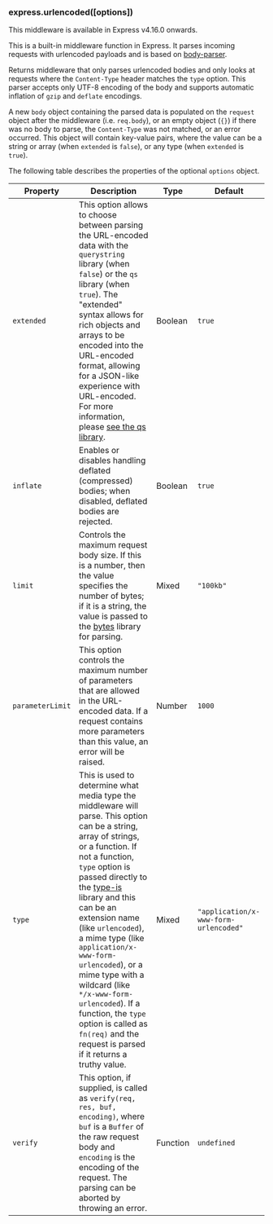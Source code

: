 <h3 id='express.urlencoded' class='h2'>express.urlencoded([options])</h3>

<div class="doc-box doc-info" markdown="1">
This middleware is available in Express v4.16.0 onwards.
</div>

This is a built-in middleware function in Express. It parses incoming requests
with urlencoded payloads and is based on
[body-parser](https://github.com/expressjs/body-parser).

Returns middleware that only parses urlencoded bodies and only looks at
requests where the `Content-Type` header matches the `type` option. This
parser accepts only UTF-8 encoding of the body and supports automatic
inflation of `gzip` and `deflate` encodings.

A new `body` object containing the parsed data is populated on the `request`
object after the middleware (i.e. `req.body`), or an empty object (`{}`) if
there was no body to parse, the `Content-Type` was not matched, or an error
occurred. This object will contain key-value pairs, where the value can be
a string or array (when `extended` is `false`), or any type (when `extended`
is `true`).

The following table describes the properties of the optional `options` object.

| Property         | Description                                                           |   Type      | Default         |
|------------------|-----------------------------------------------------------------------|-------------|-----------------|
| `extended`       | This option allows to choose between parsing the URL-encoded data with the `querystring` library (when `false`) or the `qs` library (when `true`). The "extended" syntax allows for rich objects and arrays to be encoded into the URL-encoded format, allowing for a JSON-like experience with URL-encoded. For more information, please [see the qs library](https://www.npmjs.org/package/qs#readme). | Boolean | `true` |
| `inflate`        | Enables or disables handling deflated (compressed) bodies; when disabled, deflated bodies are rejected. | Boolean | `true` |
| `limit`          | Controls the maximum request body size. If this is a number, then the value specifies the number of bytes; if it is a string, the value is passed to the [bytes](https://www.npmjs.com/package/bytes) library for parsing. | Mixed | `"100kb"` |
| `parameterLimit` | This option controls the maximum number of parameters that are allowed in the URL-encoded data. If a request contains more parameters than this value, an error will be raised. | Number | `1000` |
| `type`           | This is used to determine what media type the middleware will parse. This option can be a string, array of strings, or a function. If not a function, `type` option is passed directly to the [type-is](https://www.npmjs.org/package/type-is#readme) library and this can be an extension name (like `urlencoded`), a mime type (like `application/x-www-form-urlencoded`), or a mime type with a wildcard (like `*/x-www-form-urlencoded`). If a function, the `type` option is called as `fn(req)` and the request is parsed if it returns a truthy value. | Mixed | `"application/x-www-form-urlencoded"` |
| `verify`         | This option, if supplied, is called as `verify(req, res, buf, encoding)`, where `buf` is a `Buffer` of the raw request body and `encoding` is the encoding of the request. The parsing can be aborted by throwing an error. | Function | `undefined` |
